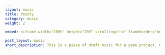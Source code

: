 ```yaml
---
layout: music
title: Pointy
category: music
weight: 2

embed: <iframe width="100%" height="200" scrolling="no" frameborder="no" src="https://w.soundcloud.com/player/?url=https%3A//api.soundcloud.com/tracks/75417569&amp;auto_play=false&amp;hide_related=false&amp;show_comments=true&amp;show_user=true&amp;show_reposts=false&amp;visual=true"></iframe>

post_layout: music
short_description: This is a piece of draft music for a game project. Couldn't get the right feel for the game in the end, but I do like this track
---
```

